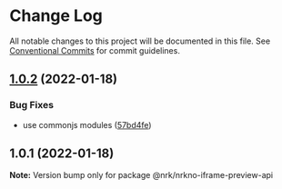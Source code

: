 # Change Log

All notable changes to this project will be documented in this file.
See [Conventional Commits](https://conventionalcommits.org) for commit guidelines.

## [1.0.2](https://github.com/nrkno/nrkno-sanity-libs/compare/@nrk/nrkno-iframe-preview-api@1.0.1...@nrk/nrkno-iframe-preview-api@1.0.2) (2022-01-18)


### Bug Fixes

* use commonjs modules ([57bd4fe](https://github.com/nrkno/nrkno-sanity-libs/commit/57bd4fe6d0588d7081c29fbc48ce2110e21ada6c))





## 1.0.1 (2022-01-18)

**Note:** Version bump only for package @nrk/nrkno-iframe-preview-api
